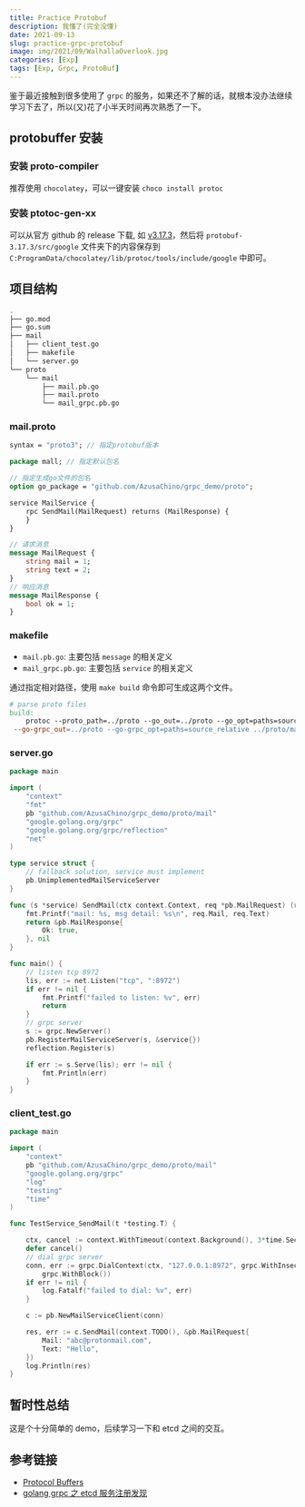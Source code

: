 ```yaml
---
title: Practice Protobuf
description: 我懂了(完全没懂)
date: 2021-09-13
slug: practice-grpc-protobuf
image: img/2021/09/WalhallaOverlook.jpg
categories: [Exp]
tags: [Exp, Grpc, ProtoBuf]
---
```


鉴于最近接触到很多使用了 `grpc` 的服务，如果还不了解的话，就根本没办法继续学习下去了，所以(又)花了小半天时间再次熟悉了一下。

## protobuffer 安装

### 安装 proto-compiler

推荐使用 `chocolatey`，可以一键安装 `choco install protoc`

### 安装 ptotoc-gen-xx

可以从官方 github 的 release 下载, 如 [v3.17.3](https://github.com/protocolbuffers/protobuf/releases/tag/v3.17.3)，然后将 `protobuf-3.17.3/src/google` 文件夹下的内容保存到 `C:ProgramData/chocolatey/lib/protoc/tools/include/google` 中即可。

## 项目结构

```bash
.
├── go.mod
├── go.sum
├── mail
│   ├── client_test.go
│   ├── makefile
│   └── server.go
└── proto
    └── mail
        ├── mail.pb.go
        ├── mail.proto
        └── mail_grpc.pb.go
```

### mail.proto

```protobuf
syntax = "proto3"; // 指定protobuf版本

package mall; // 指定默认包名

// 指定生成go文件的包名
option go_package = "github.com/AzusaChino/grpc_demo/proto";

service MailService {
    rpc SendMail(MailRequest) returns (MailResponse) {
    }
}

// 请求消息
message MailRequest {
    string mail = 1;
    string text = 2;
}
// 响应消息
message MailResponse {
    bool ok = 1;
}
```

### makefile

- `mail.pb.go`: 主要包括 `message` 的相关定义
- `mail_grpc.pb.go`: 主要包括 `service` 的相关定义

通过指定相对路径，使用 `make build` 命令即可生成这两个文件。

```makefile
# parse proto files
build:
    protoc --proto_path=../proto --go_out=../proto --go_opt=paths=source_relative \
 --go-grpc_out=../proto --go-grpc_opt=paths=source_relative ../proto/mail/mail.proto
```

### server.go

```go
package main

import (
    "context"
    "fmt"
    pb "github.com/AzusaChino/grpc_demo/proto/mail"
    "google.golang.org/grpc"
    "google.golang.org/grpc/reflection"
    "net"
)

type service struct {
    // fallback solution, service must implement
    pb.UnimplementedMailServiceServer
}

func (s *service) SendMail(ctx context.Context, req *pb.MailRequest) (res *pb.MailResponse, err error) {
    fmt.Printf("mail: %s, msg detail: %s\n", req.Mail, req.Text)
    return &pb.MailResponse{
        Ok: true,
    }, nil
}

func main() {
    // listen tcp 8972
    lis, err := net.Listen("tcp", ":8972")
    if err != nil {
        fmt.Printf("failed to listen: %v", err)
        return
    }
    // grpc server
    s := grpc.NewServer()
    pb.RegisterMailServiceServer(s, &service{})
    reflection.Register(s)

    if err := s.Serve(lis); err != nil {
        fmt.Println(err)
    }
}
```

### client_test.go

```go
package main

import (
    "context"
    pb "github.com/AzusaChino/grpc_demo/proto/mail"
    "google.golang.org/grpc"
    "log"
    "testing"
    "time"
)

func TestService_SendMail(t *testing.T) {

    ctx, cancel := context.WithTimeout(context.Background(), 3*time.Second)
    defer cancel()
    // dial grpc server
    conn, err := grpc.DialContext(ctx, "127.0.0.1:8972", grpc.WithInsecure(),
        grpc.WithBlock())
    if err != nil {
        log.Fatalf("failed to dial: %v", err)
    }

    c := pb.NewMailServiceClient(conn)

    res, err := c.SendMail(context.TODO(), &pb.MailRequest{
        Mail: "abc@protonmail.com",
        Text: "Hello",
    })
    log.Println(res)
}
```

## 暂时性总结

这是个十分简单的 demo，后续学习一下和 etcd 之间的交互。

## 参考链接

- [Protocol Buffers](https://developers.google.com/protocol-buffers/docs/reference/go-generated#package)
- [golang grpc 之 etcd 服务注册发现](https://www.jianshu.com/p/e1a809e72fb7)
